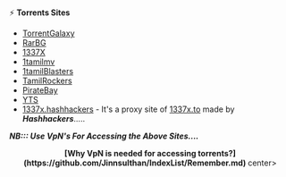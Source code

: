 ⚡️ **Torrents Sites**

- [TorrentGalaxy](https://torrentgalaxy.to/) 
- [RarBG](https://rarbg.to/) 
- [1337X](https://1337x.to/)
- [1tamilmv](https://www.1tamilmv.tf)
- [1tamilBlasters](https://1tamilblasters.mov/)
- [TamilRockers](http://www.TamilRockerrs.top)
- [PirateBay](https://www.pirateproxy-bay.com/)
- [YTS](https://yts.mx)
- [1337x.hashhackers](https://1337x.hashhackers.com) - It's a proxy site of [1337x.to](https://1337x.to/) made by <b><i>Hashhackers</i></b>.....



<b><i>NB::: Use VpN's For Accessing the Above Sites....</i></b>

<p><center><b> [Why VpN is needed for accessing torrents?](https://github.com/Jinnsulthan/IndexList/Remember.md) </b>center></b>
